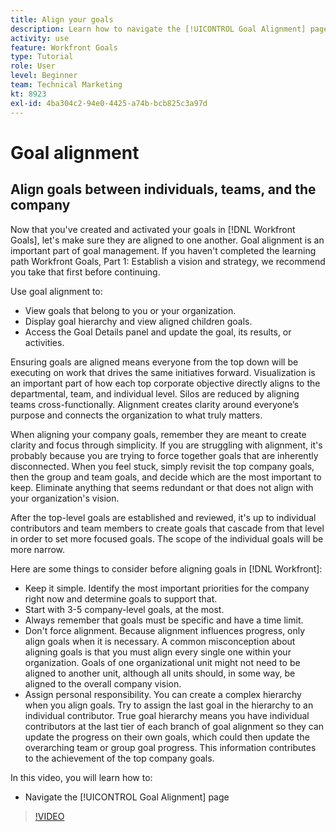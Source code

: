 ```yaml
---
title: Align your goals
description: Learn how to navigate the [!UICONTROL Goal Alignment] page in [!DNL   Goals].
activity: use
feature: Workfront Goals
type: Tutorial
role: User
level: Beginner
team: Technical Marketing
kt: 8923
exl-id: 4ba304c2-94e0-4425-a74b-bcb825c3a97d
---
```

# Goal alignment

## Align goals between individuals, teams, and the company

Now that you've created and activated your goals in [!DNL Workfront Goals], let's make sure they are aligned to one another. Goal alignment is an important part of goal management. If you haven't completed the learning path Workfront Goals, Part 1: Establish a vision and strategy, we recommend you take that first before continuing.

<!--Insert link to LP 1, above -->

Use goal alignment to:

* View goals that belong to you or your organization.
* Display goal hierarchy and view aligned children goals.
* Access the Goal Details panel and update the goal, its results, or activities.

Ensuring goals are aligned means everyone from the top down will be executing on work that drives the same initiatives forward. Visualization is an important part of how each top corporate objective directly aligns to the departmental, team, and individual level. Silos are reduced by aligning teams cross-functionally. Alignment creates clarity around everyone’s purpose and connects the organization to what truly matters. 

When aligning your company goals, remember they are meant to create clarity and focus through simplicity. If you are struggling with alignment, it's probably because you are trying to force together goals that are inherently disconnected. When you feel stuck, simply revisit the top company goals, then the group and team goals, and decide which are the most important to keep. Eliminate anything that seems redundant or that does not align with your organization's vision.

After the top-level goals are established and reviewed, it's up to individual contributors and team members to create goals that cascade from that level in order to set more focused goals. The scope of the individual goals will be more narrow.

<!-- Pro-tips graphic -->

Here are some things to consider before aligning goals in [!DNL Workfront]:

* Keep it simple. Identify the most important priorities for the company right now and determine goals to support that.
* Start with 3-5 company-level goals, at the most. 
* Always remember that goals must be specific and have a time limit.
* Don't force alignment. Because alignment influences progress, only align goals when it is necessary. A common misconception about aligning goals is that you must align every single one within your organization. Goals of one organizational unit might not need to be aligned to another unit, although all units should, in some way, be aligned to the overall company vision.
* Assign personal responsibility. You can create a complex hierarchy when you align goals. Try to assign the last goal in the hierarchy to an individual contributor. True goal hierarchy means you have individual contributors at the last tier of each branch of goal alignment so they can update the progress on their own goals, which could then update the overarching team or group goal progress. This information contributes to the achievement of the top company goals.

In this video, you will learn how to:

* Navigate the [!UICONTROL Goal Alignment] page

>[!VIDEO](https://video.tv.adobe.com/v/335195/?quality=12)
